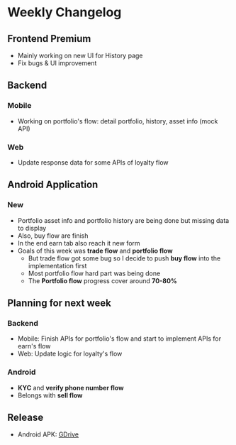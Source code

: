 # Weekly Changelog
## Frontend Premium
- Mainly working on new UI for History page
- Fix bugs & UI improvement

## Backend
### Mobile
- Working on portfolio's flow: detail portfolio, history, asset info (mock API)

### Web
- Update response data for some APIs of loyalty flow

## Android Application
### New
- Portfolio asset info and portfolio history are being done but missing data to display
- Also, buy flow are finish
- In the end earn tab also reach it new form
- Goals of this week was **trade flow** and **portfolio flow**
	- But trade flow got some bug so I decide to push **buy flow** into the implementation first
	- Most portfolio flow hard part was being done
	- The **Portfolio flow** progress cover around **70-80%**

## Planning for next week
### Backend
- Mobile: Finish APIs for portfolio's flow and start to implement APIs for earn's flow 
- Web: Update logic for loyalty's flow

### Android
- **KYC** and **verify phone number flow**
- Belongs with **sell flow**

## Release
- Android APK: [GDrive](https://drive.google.com/file/d/14Om9f1kQJa6sk1s69n7Otx7pzR7Twz8a)